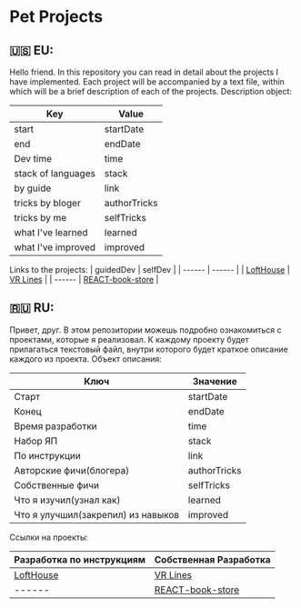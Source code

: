 # Pet Projects

## 🇺🇸 EU: 
Hello friend.
In this repository you can read in detail about the projects I have implemented.
Each project will be accompanied by a text file, within which will be a brief description of each of the projects.
Description object:

| Key  | Value |
| ------ | ------ |
| start | startDate |
| end | endDate |
| Dev time | time |
| stack of languages | stack |
| by guide | link |
| tricks by bloger | authorTricks |
| tricks by me | selfTricks |
| what I've learned | learned |
| what I've improved | improved |

Links to the projects:
| guidedDev  | selfDev |
| ------ | ------ |
| [LoftHouse](https://github.com/gudkovWay/projects/tree/main/guidedDev/LoftHouse) | [VR Lines](https://github.com/gudkovWay/projects/tree/main/selfDev/VRLines) |
| ------ | [REACT-book-store](https://github.com/gudkovWay/projects/tree/main/selfDev/react-book-store) |


## 🇷🇺 RU:

Привет, друг.
В этом репозитории можешь подробно ознакомиться с проектами, которые я реализовал.
К каждому проекту будет прилагаться текстовый файл, внутри которого будет краткое описание каждого из проекта.
Объект описания:

| Ключ  | Значение |
| ------ | ------ |
| Старт | startDate |
| Конец | endDate |
| Время разработки | time |
| Набор ЯП | stack |
| По инструкции | link |
| Авторские фичи(блогера) | authorTricks |
| Собственные фичи | selfTricks |
| Что я изучил(узнал как) | learned |
| Что я улучшил(закрепил) из навыков | improved |

Ссылки на проекты:

| Разработка по инструкциям  | Собственная Разработка |
| ------ | ------ |
| [LoftHouse](https://github.com/gudkovWay/projects/tree/main/guidedDev/LoftHouse) | [VR Lines](https://github.com/gudkovWay/projects/tree/main/selfDev/VRLines) |
| ------ | [REACT-book-store](https://github.com/gudkovWay/projects/tree/main/selfDev/react-book-store) |
